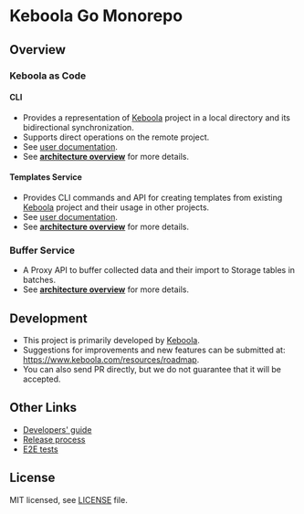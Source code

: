 # Keboola Go Monorepo

## Overview

### Keboola as Code 

#### CLI

- Provides a representation of [Keboola](https://www.keboola.com/product/overview) project in a local directory and its bidirectional synchronization.
- Supports direct operations on the remote project.
- See [user documentation](https://developers.keboola.com/cli/).
- See **[architecture overview](./docs/cli/overview.md)** for more details.

#### Templates Service

- Provides CLI commands and API for creating templates from existing [Keboola](https://www.keboola.com/product/overview) project and their usage in other projects.
- See [user documentation](https://developers.keboola.com/cli/templates/).
- See **[architecture overview](./docs/templates/overview.md)** for more details.

### Buffer Service

- A Proxy API to buffer collected data and their import to Storage tables in batches.
- See **[architecture overview](./docs/buffer/overview.md)** for more details.


## Development

- This project is primarily developed by [Keboola](https://www.keboola.com/).
- Suggestions for improvements and new features can be submitted at:  
  https://www.keboola.com/resources/roadmap.
- You can also send PR directly, but we do not guarantee that it will be accepted.

## Other Links 
- [Developers' guide](./docs/DEVELOPMENT.md)
- [Release process](./docs/RELEASE.md)
- [E2E tests](./docs/E2E_TESTS.md)

## License

MIT licensed, see [LICENSE](./LICENSE) file.
